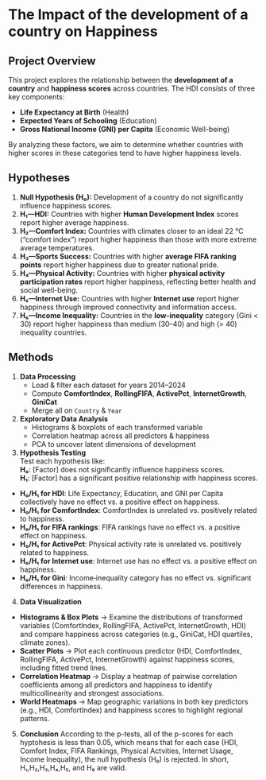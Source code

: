 # The Impact of the development of a country on Happiness

## **Project Overview**
This project explores the relationship between the **development of a country** and **happiness scores** across countries. The HDI consists of three key components:  
- **Life Expectancy at Birth** (Health)  
- **Expected Years of Schooling** (Education)  
- **Gross National Income (GNI) per Capita** (Economic Well-being)  

By analyzing these factors, we aim to determine whether countries with higher scores in these categories tend to have higher happiness levels.

##  Hypotheses
1. **Null Hypothesis (H₀):** Development of a country do not significantly influence happiness scores.  
2. **H₁—HDI:** Countries with higher **Human Development Index** scores report higher average happiness.
3. **H₂—Comfort Index:** Countries with climates closer to an ideal 22 °C (“comfort index”) report higher happiness than those with more extreme average temperatures.  
4. **H₃—Sports Success:** Countries with higher **average FIFA ranking points** report higher happiness due to greater national pride.  
5. **H₄—Physical Activity:** Countries with higher **physical activity participation rates** report higher happiness, reflecting better health and social well-being.  
6. **H₅—Internet Use:** Countries with higher **Internet use** report higher happiness through improved connectivity and information access.  
7. **H₆—Income Inequality:** Countries in the **low-inequality** category (Gini < 30) report higher happiness than medium (30–40) and high (> 40) inequality countries.

## Methods
1. **Data Processing**  
   - Load & filter each dataset for years 2014–2024  
   - Compute **ComfortIndex**, **RollingFIFA**, **ActivePct**, **InternetGrowth**, **GiniCat**  
   - Merge all on `Country` & `Year`  
2. **Exploratory Data Analysis**  
   - Histograms & boxplots of each transformed variable  
   - Correlation heatmap across all predictors & happiness  
   - PCA to uncover latent dimensions of development  
3. **Hypothesis Testing**  
    Test each hypothesis like:  
  **H₀**: [Factor] does not significantly influence happiness scores.  
  **H₁**: [Factor] has a significant positive relationship with happiness scores.  
  - **H₀/H₁ for HDI**: Life Expectancy, Education, and GNI per Capita collectively have no effect vs. a positive effect on happiness.  
  - **H₀/H₁ for ComfortIndex**: ComfortIndex is unrelated vs. positively related to happiness.  
  - **H₀/H₁ for FIFA rankings**: FIFA rankings have no effect vs. a positive effect on happiness.  
  - **H₀/H₁ for ActivePct**: Physical activity rate is unrelated vs. positively related to happiness.  
  - **H₀/H₁ for Internet use**: Internet use has no effect vs. a positive effect on happiness.  
  - **H₀/H₁ for Gini**: Income‐inequality category has no effect vs. significant differences in happiness. 

4. **Data Visualization**
- **Histograms & Box Plots** → Examine the distributions of transformed variables (ComfortIndex, RollingFIFA, ActivePct, InternetGrowth, HDI) and compare happiness across categories (e.g., GiniCat, HDI quartiles, climate zones).  
- **Scatter Plots** → Plot each continuous predictor (HDI, ComfortIndex, RollingFIFA, ActivePct, InternetGrowth) against happiness scores, including fitted trend lines.  
- **Correlation Heatmap** → Display a heatmap of pairwise correlation coefficients among all predictors and happiness to identify multicollinearity and strongest associations.  
- **World Heatmaps** → Map geographic variations in both key predictors (e.g., HDI, ComfortIndex) and happiness scores to highlight regional patterns.  

5. **Conclusion**
According to the p-tests, all of the p-scores for each hyptohesis is less than 0.05, which means that for each case (HDI, Comfort Index, FIFA Rankings, Physical Actvities, Internet Usage, Income Inequality), the null hypothesis (H₀) is rejected. In short, H₁,H₂,H₃,H₄,H₅, and H₆ are valid.

